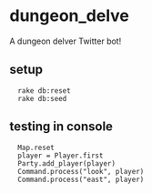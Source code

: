 # dungeon_delve
A dungeon delver Twitter bot!

## setup

```
  rake db:reset
  rake db:seed
```
## testing in console

```
  Map.reset
  player = Player.first
  Party.add_player(player)
  Command.process("look", player)
  Command.process("east", player)
```
